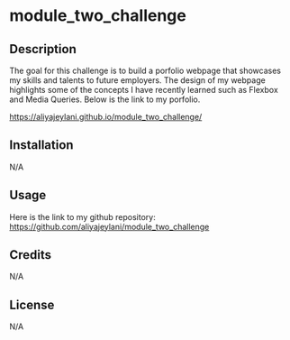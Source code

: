 # module_two_challenge

## Description

The goal for this challenge is to build a porfolio webpage that showcases my skills and talents to future employers. The design of my webpage highlights some of the concepts I have recently learned such as Flexbox and Media Queries. Below is the link to my porfolio.

https://aliyajeylani.github.io/module_two_challenge/

## Installation

N/A

## Usage

Here is the link to my github repository: https://github.com/aliyajeylani/module_two_challenge

## Credits

N/A

## License

N/A
